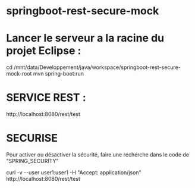 # springboot-rest-secure-mock

Lancer le serveur a la racine du projet Eclipse :
=================================================
cd /mnt/data/Developpement/java/workspace/springboot-rest-secure-mock-root
mvn spring-boot:run

SERVICE REST :
============== 
http://localhost:8080/rest/test

SECURISE
========
Pour activer ou désactiver la sécurité, faire une recherche dans le code de "SPRING_SECURITY"

curl -v --user user1:user1 -H "Accept: application/json" http://localhost:8080/rest/test
